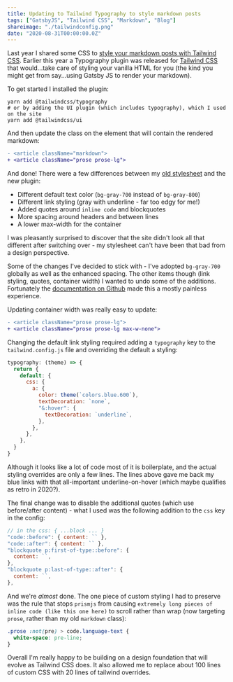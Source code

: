 ```yaml
---
title: Updating to Tailwind Typography to style markdown posts
tags: ["GatsbyJS", "Tailwind CSS", "Markdown", "Blog"]
shareimage: "./tailwindconfig.png"
date: "2020-08-31T00:00:00.0Z"
---
```


Last year I shared some CSS to [style your markdown posts with Tailwind CSS]. Earlier this year a Typography plugin was released for [Tailwind CSS] that would...take care of styling your vanilla HTML for you (the kind you might get from say...using Gatsby JS to render your markdown).

To get started I installed the plugin:

```shell
yarn add @tailwindcss/typography
# or by adding the UI plugin (which includes typography), which I used on the site
yarn add @tailwindcss/ui
```

And then update the class on the element that will contain the rendered markdown:

```diff
- <article className="markdown">
+ <article className="prose prose-lg">
```

And done! There were a few differences between my [old stylesheet][style your markdown posts with tailwind css] and the new plugin:

- Different default text color (`bg-gray-700` instead of `bg-gray-800`)
- Different link styling (gray with underline - far too edgy for me!)
- Added quotes around `inline code` and blockquotes
- More spacing around headers and between lines
- A lower max-width for the container

I was pleasantly surprised to discover that the site didn't look all that different after switching over - my stylesheet can't have been that bad from a design perspective.

Some of the changes I've decided to stick with - I've adopted `bg-gray-700` globally as well as the enhanced spacing. The other items though (link styling, quotes, container width) I wanted to undo some of the additions. Fortunately the [documentation on Github][typography documentation] made this a mostly painless experience.

Updating container width was really easy to update:

```diff
- <article className="prose prose-lg">
+ <article className="prose prose-lg max-w-none">
```

Changing the default link styling required adding a `typography` key to the `tailwind.config.js` file and overriding the default `a` styling:

```javascript
typography: (theme) => {
  return {
    default: {
      css: {
        a: {
          color: theme(`colors.blue.600`),
          textDecoration: `none`,
          "&:hover": {
            textDecoration: `underline`,
          },
        },
      },
    },
  }
}
```

Although it looks like a lot of code most of it is boilerplate, and the actual styling overrides are only a few lines. The lines above gave me back my blue links with that all-important underline-on-hover (which maybe qualifies as retro in 2020?).

The final change was to disable the additional quotes (which use before/after content) - what I used was the following addition to the `css` key in the config:

```javascript
// in the css: { ...block ... }
"code::before": { content: `` },
"code::after": { content: `` },
"blockquote p:first-of-type::before": {
  content: ``,
},
"blockquote p:last-of-type::after": {
  content: ``,
},
```

And we're _almost_ done. The one piece of custom styling I had to preserve was the rule that stops `prismjs` from causing `extremely long pieces of inline code (like this one here)` to scroll rather than wrap (now targeting `prose`, rather than my old `markdown` class):

```css
.prose :not(pre) > code.language-text {
  white-space: pre-line;
}
```

Overall I'm really happy to be building on a design foundation that will evolve as Tailwind CSS does. It also allowed me to replace about 100 lines of custom CSS with 20 lines of tailwind overrides.

[style your markdown posts with tailwind css]: https://tjaddison.com/blog/2019/08/styling-markdown-tailwind-gatsby/
[tailwind css]: https://tailwindcss.com/
[typography plugin]: https://tailwindcss.com/docs/typography-plugin
[typography documentation]: https://github.com/tailwindlabs/tailwindcss-typography
